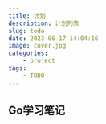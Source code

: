 ```yaml
---
title: 计划
description: 计划列表
slug: todo
date: 2023-06-17 14:04:16
image: cover.jpg
categories:
    - project
tags:
    - TODO
---
```


## Go学习笔记